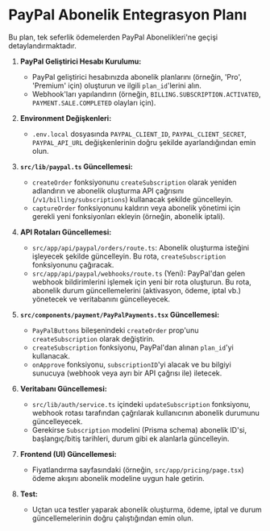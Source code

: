# PayPal Abonelik Entegrasyon Planı

Bu plan, tek seferlik ödemelerden PayPal Abonelikleri'ne geçişi detaylandırmaktadır.

1.  **PayPal Geliştirici Hesabı Kurulumu:**
    *   PayPal geliştirici hesabınızda abonelik planlarını (örneğin, 'Pro', 'Premium' için) oluşturun ve ilgili `plan_id`'lerini alın.
    *   Webhook'ları yapılandırın (örneğin, `BILLING.SUBSCRIPTION.ACTIVATED`, `PAYMENT.SALE.COMPLETED` olayları için).

2.  **Environment Değişkenleri:**
    *   `.env.local` dosyasında `PAYPAL_CLIENT_ID`, `PAYPAL_CLIENT_SECRET`, `PAYPAL_API_URL` değişkenlerinin doğru şekilde ayarlandığından emin olun.

3.  **`src/lib/paypal.ts` Güncellemesi:**
    *   `createOrder` fonksiyonunu `createSubscription` olarak yeniden adlandırın ve abonelik oluşturma API çağrısını (`/v1/billing/subscriptions`) kullanacak şekilde güncelleyin.
    *   `captureOrder` fonksiyonunu kaldırın veya abonelik yönetimi için gerekli yeni fonksiyonları ekleyin (örneğin, abonelik iptali).

4.  **API Rotaları Güncellemesi:**
    *   `src/app/api/paypal/orders/route.ts`: Abonelik oluşturma isteğini işleyecek şekilde güncelleyin. Bu rota, `createSubscription` fonksiyonunu çağıracak.
    *   `src/app/api/paypal/webhooks/route.ts` (Yeni): PayPal'dan gelen webhook bildirimlerini işlemek için yeni bir rota oluşturun. Bu rota, abonelik durum güncellemelerini (aktivasyon, ödeme, iptal vb.) yönetecek ve veritabanını güncelleyecek.

5.  **`src/components/payment/PayPalPayments.tsx` Güncellemesi:**
    *   `PayPalButtons` bileşenindeki `createOrder` prop'unu `createSubscription` olarak değiştirin.
    *   `createSubscription` fonksiyonu, PayPal'dan alınan `plan_id`'yi kullanacak.
    *   `onApprove` fonksiyonu, `subscriptionID`'yi alacak ve bu bilgiyi sunucuya (webhook veya ayrı bir API çağrısı ile) iletecek.

6.  **Veritabanı Güncellemesi:**
    *   `src/lib/auth/service.ts` içindeki `updateSubscription` fonksiyonu, webhook rotası tarafından çağrılarak kullanıcının abonelik durumunu güncelleyecek.
    *   Gerekirse `Subscription` modelini (Prisma schema) abonelik ID'si, başlangıç/bitiş tarihleri, durum gibi ek alanlarla güncelleyin.

7.  **Frontend (UI) Güncellemesi:**
    *   Fiyatlandırma sayfasındaki (örneğin, `src/app/pricing/page.tsx`) ödeme akışını abonelik modeline uygun hale getirin.

8.  **Test:**
    *   Uçtan uca testler yaparak abonelik oluşturma, ödeme, iptal ve durum güncellemelerinin doğru çalıştığından emin olun.